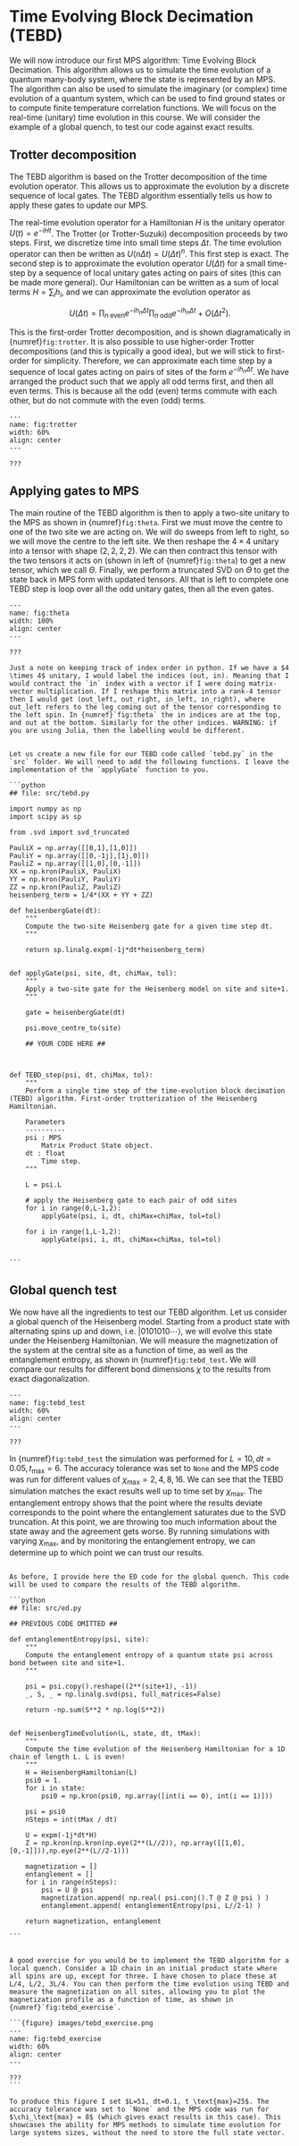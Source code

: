 # Time Evolving Block Decimation (TEBD)

We will now introduce our first MPS algorithm: Time Evolving Block Decimation. This algorithm allows us to simulate the time evolution of a quantum many-body system, where the state is represented by an MPS. The algorithm can also be used to simulate the imaginary (or complex) time evolution of a quantum system, which can be used to find ground states or to compute finite temperature correlation functions. We will focus on the real-time (unitary) time evolution in this course. We will consider the example of a global quench, to test our code against exact results. 

## Trotter decomposition

The TEBD algorithm is based on the Trotter decomposition of the time evolution operator. This allows us to approximate the evolution by a discrete sequence of local gates. The TEBD algorithm essentially tells us how to apply these gates to update our MPS.

The real-time evolution operator for a Hamiltonian $H$ is the unitary operator $U(t) = e^{-iHt}$. The Trotter (or Trotter-Suzuki) decomposition proceeds by two steps. First, we discretize time into small time steps $\Delta t$. The time evolution operator can then be written as $U(n\Delta t) = U(\Delta t)^n$. This first step is exact. The second step is to approximate the evolution operator $U(\Delta t)$ for a small time-step by a sequence of local unitary gates acting on pairs of sites (this can be made more general). Our Hamiltonian can be written as a sum of local terms $H = \sum_i h_i$, and we can approximate the evolution operator as

$$
U(\Delta t) = \prod_{n \; \text{even}} e^{-i h_n \Delta t} \prod_{n \; \text{odd}} e^{-i h_n \Delta t}  + O(\Delta t^2).
$$

This is the first-order Trotter decomposition, and is shown diagramatically in {numref}`fig:trotter`. It is also possible to use higher-order Trotter decompositions (and this is typically a good idea), but we will stick to first-order for simplicity. Therefore, we can approximate each time step by a sequence of local gates acting on pairs of sites of the form $e^{-i h_n \Delta t}$. We have arranged the product such that we apply all odd terms first, and then all even terms. This is because all the odd (even) terms commute with each other, but do not commute with the even (odd) terms. 

```{figure} images/trotter.jpeg
---
name: fig:trotter
width: 60%
align: center
---

???
```

## Applying gates to MPS

The main routine of the TEBD algorithm is then to apply a two-site unitary to the MPS as shown in {numref}`fig:theta`. First we must move the centre to one of the two site we are acting on. We will do sweeps from left to right, so we will move the centre to the left site. We then reshape the $4 \times 4$ unitary into a tensor with shape $(2,2,2,2)$. We can then contract this tensor with the two tensors it acts on (shown in left of {numref}`fig:theta`) to get a new tensor, which we call $\Theta$. Finally, we perform a truncated SVD on $\Theta$ to get the state back in MPS form with updated tensors. All that is left to complete one TEBD step is loop over all the odd unitary gates, then all the even gates.


```{figure} images/theta.jpeg
---
name: fig:theta
width: 100%
align: center
---

???
```

```{note}
Just a note on keeping track of index order in python. If we have a $4 \times 4$ unitary, I would label the indices (out, in). Meaning that I would contract the `in` index with a vector if I were doing matrix-vector multiplication. If I reshape this matrix into a rank-4 tensor then I would get (out_left, out_right, in_left, in_right), where out_left refers to the leg coming out of the tensor corresponding to the left spin. In {numref}`fig:theta` the in indices are at the top, and out at the bottom. Similarly for the other indices. WARNING: if you are using Julia, then the labelling would be different.

```


````{admonition} Code: TEBD Step

Let us create a new file for our TEBD code called `tebd.py` in the `src` folder. We will need to add the following functions. I leave the implementation of the `applyGate` function to you. 

```python
## file: src/tebd.py

import numpy as np
import scipy as sp

from .svd import svd_truncated

PauliX = np.array([[0,1],[1,0]])
PauliY = np.array([[0,-1j],[1j,0]])
PauliZ = np.array([[1,0],[0,-1]])
XX = np.kron(PauliX, PauliX)
YY = np.kron(PauliY, PauliY)
ZZ = np.kron(PauliZ, PauliZ)
heisenberg_term = 1/4*(XX + YY + ZZ)

def heisenbergGate(dt):
    """
    Compute the two-site Heisenberg gate for a given time step dt.
    """

    return sp.linalg.expm(-1j*dt*heisenberg_term)


def applyGate(psi, site, dt, chiMax, tol):
    """
    Apply a two-site gate for the Heisenberg model on site and site+1.
    """

    gate = heisenbergGate(dt)

    psi.move_centre_to(site)

    ## YOUR CODE HERE ##



def TEBD_step(psi, dt, chiMax, tol):
    """
    Perform a single time step of the time-evolution block decimation (TEBD) algorithm. First-order trotterization of the Heisenberg Hamiltonian.

    Parameters
    ----------
    psi : MPS
        Matrix Product State object.
    dt : float
        Time step.
    """

    L = psi.L

    # apply the Heisenberg gate to each pair of odd sites
    for i in range(0,L-1,2):
        applyGate(psi, i, dt, chiMax=chiMax, tol=tol)

    for i in range(1,L-1,2):
        applyGate(psi, i, dt, chiMax=chiMax, tol=tol)


```

````


## Global quench test

We now have all the ingredients to test our TEBD algorithm. Let us consider a global quench of the Heisenberg model. Starting from a product state with alternating spins up and down, i.e. $|0101010\cdots \rangle$, we will evolve this state under the Heisenberg Hamiltonian. We will measure the magnetization of the system at the central site as a function of time, as well as the entanglement entropy, as shown in {numref}`fig:tebd_test`. We will compare our results for different bond dimensions $\chi$ to the results from exact diagonalization.

```{figure} images/tebd_test.png
---
name: fig:tebd_test
width: 60%
align: center
---

???
```

In {numref}`fig:tebd_test` the simulation was performed for $L=10, dt=0.05, t_\text{max}=6$. The accuracy tolerance was set to `None` and the MPS code was run for different values of $\chi_\text{max} = 2,4,8,16$. We can see that the TEBD simulation matches the exact results well up to time set by $\chi_\text{max}$. The entanglement entropy shows that the point where the results deviate corresponds to the point where the entanglement saturates due to the SVD truncation. At this point, we are throwing too much information about the state away and the agreement gets worse. By running simulations with varying $\chi_\text{max}$, and by monitoring the entanglement entropy, we can determine up to which point we can trust our results.


````{admonition} ED Code: Global Quench

As before, I provide here the ED code for the global quench. This code will be used to compare the results of the TEBD algorithm. 

```python
## file: src/ed.py

## PREVIOUS CODE OMITTED ##

def entanglementEntropy(psi, site):
    """
    Compute the entanglement entropy of a quantum state psi across bond between site and site+1.
    """

    psi = psi.copy().reshape((2**(site+1), -1))
    _, S, _ = np.linalg.svd(psi, full_matrices=False)

    return -np.sum(S**2 * np.log(S**2))


def HeisenbergTimeEvolution(L, state, dt, tMax):
    """
    Compute the time evolution of the Heisenberg Hamiltonian for a 1D chain of length L. L is even!
    """
    H = HeisenbergHamiltonian(L)
    psi0 = 1.
    for i in state:
        psi0 = np.kron(psi0, np.array([int(i == 0), int(i == 1)]))
    
    psi = psi0
    nSteps = int(tMax / dt)

    U = expm(-1j*dt*H)
    Z = np.kron(np.kron(np.eye(2**(L//2)), np.array([[1,0],[0,-1]])),np.eye(2**(L//2-1)))

    magnetization = []
    entanglement = []
    for i in range(nSteps):
        psi = U @ psi
        magnetization.append( np.real( psi.conj().T @ Z @ psi ) )
        entanglement.append( entanglementEntropy(psi, L//2-1) )
    
    return magnetization, entanglement

```

````




````{admonition} Exercise: Local Quench

A good exercise for you would be to implement the TEBD algorithm for a local quench. Consider a 1D chain in an initial product state where all spins are up, except for three. I have chosen to place these at L/4, L/2, 3L/4. You can then perform the time evolution using TEBD and measure the magnetization on all sites, allowing you to plot the magnetization profile as a function of time, as shown in {numref}`fig:tebd_exercise`. 

```{figure} images/tebd_exercise.png
---
name: fig:tebd_exercise
width: 60%
align: center
---

???
```

To produce this figure I set $L=51, dt=0.1, t_\text{max}=25$. The accuracy tolerance was set to `None` and the MPS code was run for $\chi_\text{max} = 8$ (which gives exact results in this case). This showcases the ability for MPS methods to simulate time evolution for large systems sizes, without the need to store the full state vector.



````
